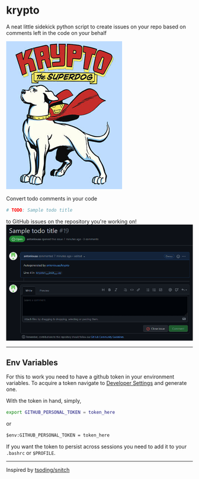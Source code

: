 # krypto

A neat little sidekick python script to create issues on your repo based on comments left in the code on your behalf

![Krypto the superdog!](./assets/krypto.jpg)

Convert todo comments in your code

```py
# TODO: Sample todo title
```

to GitHub issues on the repository you're working on!
![Sample issue on Github](./assets/issueOnGithub.png)

---

## Env Variables

For this to work you need to have a github token in your environment variables.
To acquire a token navigate to [Developer Settings](https://github.com/settings/tokens) and generate one.

With the token in hand, simply,

```sh
export GITHUB_PERSONAL_TOKEN = token_here
```

or

```ps
$env:GITHUB_PERSONAL_TOKEN = token_here
```

If you want the token to persist across sessions you need to add it to your `.bashrc` or `$PROFILE`.

---

Inspired by [tsoding/snitch](https://github.com/tsoding/snitch)
